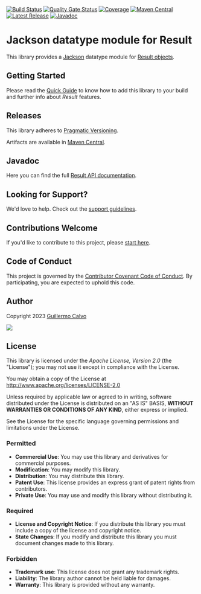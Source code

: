 
[![Build Status](https://github.com/leakyabstractions/result-jackson/workflows/Build/badge.svg)](https://github.com/LeakyAbstractions/result-jackson/actions?query=workflow%3ABuild)
[![Quality Gate Status](https://sonarcloud.io/api/project_badges/measure?project=LeakyAbstractions_result-jackson&metric=alert_status)](https://sonarcloud.io/dashboard?id=LeakyAbstractions_result-jackson)
[![Coverage](https://sonarcloud.io/api/project_badges/measure?project=LeakyAbstractions_result-jackson&metric=coverage)](https://sonarcloud.io/component_measures?id=LeakyAbstractions_result-jackson&metric=coverage&view=list)
[![Maven Central](https://img.shields.io/endpoint?url=https://dev.leakyabstractions.com/result-jackson/badge.json&logo=java&label=maven-central&labelColor=555)](https://search.maven.org/artifact/com.leakyabstractions/result-jackson)
[![Latest Release](https://img.shields.io/github/release/leakyabstractions/result-jackson.svg?logo=github)](https://github.com/leakyabstractions/result-jackson/releases/latest)
[![Javadoc](https://img.shields.io/endpoint?url=https://dev.leakyabstractions.com/result-jackson/badge.json&label=javadoc&color=blue)](https://dev.leakyabstractions.com/result-jackson/javadoc/)

# Jackson datatype module for Result

This library provides a [Jackson](https://github.com/FasterXML/jackson) datatype module for
[Result objects](https://dev.leakyabstractions.com/result/).


## Getting Started

Please read the [Quick Guide](https://dev.leakyabstractions.com/result-jackson/) to know how to add this library to your
build and further info about _Result_ features.


## Releases

This library adheres to [Pragmatic Versioning](https://pragver.github.io/).

Artifacts are available in [Maven Central](https://search.maven.org/artifact/com.leakyabstractions/result-jackson).


## Javadoc

Here you can find the full [Result API documentation](https://dev.leakyabstractions.com/result-jackson/javadoc/).


## Looking for Support?

We'd love to help. Check out the [support guidelines](https://dev.leakyabstractions.com/result-jackson/SUPPORT.html).


## Contributions Welcome

If you'd like to contribute to this project, please [start here](https://dev.leakyabstractions.com/result-jackson/CONTRIBUTING.html).


## Code of Conduct

This project is governed by the
[Contributor Covenant Code of Conduct](https://dev.leakyabstractions.com/result-jackson/CODE_OF_CONDUCT.html).
By participating, you are expected to uphold this code.


## Author

Copyright 2023 [Guillermo Calvo](https://github.com/guillermocalvo)

[![](https://guillermo.dev/assets/images/thumb.png)](https://guillermo.dev/)


## License

This library is licensed under the *Apache License, Version 2.0* (the "License");
you may not use it except in compliance with the License.

You may obtain a copy of the License at <http://www.apache.org/licenses/LICENSE-2.0>

Unless required by applicable law or agreed to in writing, software distributed under the License is distributed on an
"AS IS" BASIS, **WITHOUT WARRANTIES OR CONDITIONS OF ANY KIND**, either express or implied.

See the License for the specific language governing permissions and limitations under the License.


### Permitted

- **Commercial Use**: You may use this library and derivatives for commercial purposes.
- **Modification**: You may modify this library.
- **Distribution**: You may distribute this library.
- **Patent Use**: This license provides an express grant of patent rights from contributors.
- **Private Use**: You may use and modify this library without distributing it.

### Required

- **License and Copyright Notice**: If you distribute this library you must include a copy of the license and copyright
  notice.
- **State Changes**: If you modify and distribute this library you must document changes made to this library.

### Forbidden

- **Trademark use**: This license does not grant any trademark rights.
- **Liability**: The library author cannot be held liable for damages.
- **Warranty**: This library is provided without any warranty.
